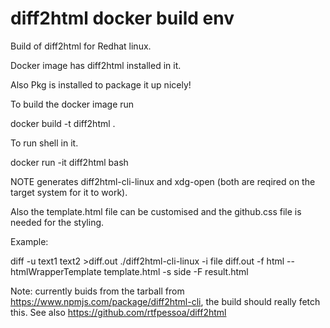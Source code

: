 # diff2html docker build env

Build of diff2html for Redhat linux.

Docker image has diff2html installed in it. 

Also Pkg is installed to package it up nicely!


To build the docker image run

docker build -t diff2html .

To run shell in it.

docker run -it diff2html bash



NOTE generates diff2html-cli-linux and xdg-open (both are reqired on the target system for it to work). 

Also the template.html file can be customised and the github.css file is needed for the styling.


Example:

diff -u text1 text2 >diff.out
./diff2html-cli-linux -i file diff.out -f html --htmlWrapperTemplate template.html -s side -F result.html


Note: currently buids from the tarball from https://www.npmjs.com/package/diff2html-cli, the build should really fetch this. See also https://github.com/rtfpessoa/diff2html
